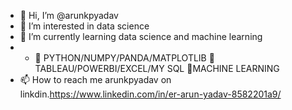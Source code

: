 - 👋 Hi, I’m @arunkpyadav
- 👀 I’m interested in data science
- 🌱 I’m currently learning data science and machine learning
- - 💞️ PYTHON/NUMPY/PANDA/MATPLOTLIB
    🌱 TABLEAU/POWERBI/EXCEL/MY SQL
    🌱MACHINE LEARNING   
- 📫 How to reach me arunkpyadav on linkdin.https://www.linkedin.com/in/er-arun-yadav-8582201a9/

<!---
arunkpyadav/arunkpyadav is a ✨ special ✨ repository because its `README.md` (this file) appears on your GitHub profile.
You can click the Preview link to take a look at your changes.
--->
